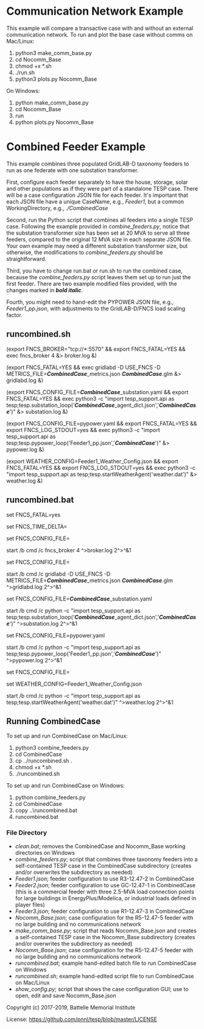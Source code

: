 # Communication Network Example

This example will compare a transactive case with and without an external
communication network. To run and plot the base case without comms on Mac/Linux:

1. python3 make_comm_base.py
2. cd Nocomm_Base
3. chmod +x *.sh
4. ./run.sh
5. python3 plots.py Nocomm_Base

On Windows:

1. python make_comm_base.py
2. cd Nocomm_Base
3. run
4. python plots.py Nocomm_Base

# Combined Feeder Example

This example combines three populated GridLAB-D taxonomy feeders to run as one federate
with one substation transformer. 

First, configure each feeder separately to have the house,
storage, solar and other populations as if they were part of a standalone TESP case. There 
will be a case configuration JSON file for each feeder. It's important that each JSON file
have a unique CaseName, e.g., *Feeder1*, but a common WorkingDirectory, e.g., *./CombinedCase*

Second, run the Python script that combines all feeders into a single TESP case. Following
the example provided in *combine_feeders.py*, notice that the substation transformer size
has been set at 20 MVA to serve all three feeders, compared to the original 12 MVA size in
each separate JSON file. Your own example may need a different substation transformer size, but
otherwise, the modifications to *combine_feeders.py* should be straightforward.

Third, you have to change run.bat or run.sh to run the combined case, because the *combine_feeders.py*
script leaves them set up to run just the first feeder.  There are two example modified files provided,
with the changes marked in ***bold italic***.

Fourth, you might need to hand-edit the PYPOWER JSON file, e.g., *Feeder1_pp.json*, with adjustments to the GridLAB-D/FNCS
load scaling factor.

## runcombined.sh

(export FNCS_BROKER="tcp://*:5570" && export FNCS_FATAL=YES && exec fncs_broker 4 &> broker.log &)

(export FNCS_FATAL=YES && exec gridlabd -D USE_FNCS -D METRICS_FILE=***CombinedCase***_metrics.json ***CombinedCase***.glm &> gridlabd.log &)

(export FNCS_CONFIG_FILE=***CombinedCase***_substation.yaml && export FNCS_FATAL=YES && exec python3 -c "import tesp_support.api as tesp;tesp.substation_loop('***CombinedCase***_agent_dict.json','***CombinedCase***')"  &> substation.log &)

(export FNCS_CONFIG_FILE=pypower.yaml && export FNCS_FATAL=YES && export FNCS_LOG_STDOUT=yes && exec python3 -c "import tesp_support.api as tesp;tesp.pypower_loop('Feeder1_pp.json','***CombinedCase***')"  &> pypower.log &)

(export WEATHER_CONFIG=Feeder1_Weather_Config.json && export FNCS_FATAL=YES && export FNCS_LOG_STDOUT=yes && exec python3 -c "import tesp_support.api as tesp;tesp.startWeatherAgent('weather.dat')"  &> weather.log &)

## runcombined.bat

set FNCS_FATAL=yes

set FNCS_TIME_DELTA=

set FNCS_CONFIG_FILE=

start /b cmd /c fncs_broker 4 ^>broker.log 2^>^&1

set FNCS_CONFIG_FILE=

start /b cmd /c gridlabd -D USE_FNCS -D METRICS_FILE=***CombinedCase***_metrics.json ***CombinedCase***.glm ^>gridlabd.log 2^>^&1

set FNCS_CONFIG_FILE=***CombinedCase***_substation.yaml

start /b cmd /c python -c "import tesp_support.api as tesp;tesp.substation_loop('***CombinedCase***_agent_dict.json','***CombinedCase***')" ^>substation.log 2^>^&1

set FNCS_CONFIG_FILE=pypower.yaml

start /b cmd /c python -c "import tesp_support.api as tesp;tesp.pypower_loop('Feeder1_pp.json','***CombinedCase***')" ^>pypower.log 2^>^&1

set FNCS_CONFIG_FILE=

set WEATHER_CONFIG=Feeder1_Weather_Config.json

start /b cmd /c python -c "import tesp_support.api as tesp;tesp.startWeatherAgent('weather.dat')" ^>weather.log 2^>^&1

## Running CombinedCase

To set up and run CombinedCase on Mac/Linux:

1. python3 combine_feeders.py
2. cd CombinedCase
3. cp ../runcombined.sh .
4. chmod +x *.sh
5. ./runcombined.sh

To set up and run CombinedCase on Windows:

1. python combine_feeders.py
2. cd CombinedCase
3. copy ..\runcombined.bat
4. runcombined.bat

### File Directory

- *clean.bat*; removes the CombinedCase and Nocomm_Base working directories on Windows
- *combine_feeders.py*; script that combines three taxonomy feeders into a self-contained TESP case in the CombinedCase subdirectory (creates and/or overwrites the subdirectory as needed)
- *Feeder1.json*; feeder configuration to use R3-12.47-2 in CombinedCase
- *Feeder2.json*; feeder configuration to use GC-12.47-1 in CombinedCase (this is a commercial feeder with three 2.5-MVA load connection points for large buildings in EnergyPlus/Modelica, or industrial loads defined in player files)
- *Feeder3.json*; feeder configuration to use R1-12.47-3 in CombinedCase
- *Nocomm_Base.json*; case configuration for the R5-12.47-5 feeder with no large building and no communications network
- *make_comm_base.py*; script that reads Nocomm_Base.json and creates a self-contained TESP case in the Nocomm_Base subdirectory (creates and/or overwrites the subdirectory as needed)
- *Nocomm_Base.json*; case configuration for the R5-12.47-5 feeder with no large building and no communications network
- *runcombined.bat*; example hand-edited batch file to run CombinedCase on Windows
- *runcombined.sh*; example hand-edited script file to run CombinedCase on Mac/Linux
- *show_config.py*; script that shows the case configuration GUI; use to open, edit and save Nocomm_Base.json

Copyright (c) 2017-2019, Battelle Memorial Institute

License: https://github.com/pnnl/tesp/blob/master/LICENSE
